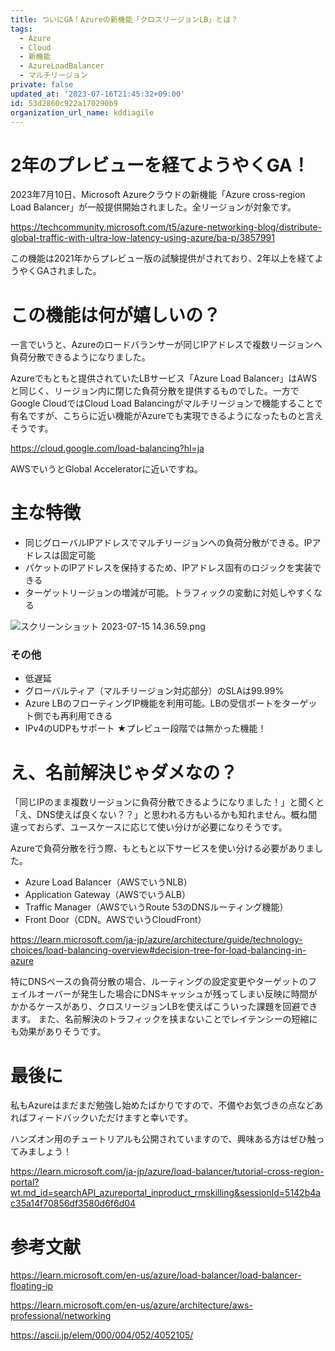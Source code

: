```yaml
---
title: ついにGA！Azureの新機能「クロスリージョンLB」とは？
tags:
  - Azure
  - Cloud
  - 新機能
  - AzureLoadBalancer
  - マルチリージョン
private: false
updated_at: '2023-07-16T21:45:32+09:00'
id: 53d2860c922a170290b9
organization_url_name: kddiagile
---
```

# 2年のプレビューを経てようやくGA！

2023年7月10日、Microsoft Azureクラウドの新機能「Azure cross-region Load Balancer」が一般提供開始されました。全リージョンが対象です。

https://techcommunity.microsoft.com/t5/azure-networking-blog/distribute-global-traffic-with-ultra-low-latency-using-azure/ba-p/3857991

この機能は2021年からプレビュー版の試験提供がされており、2年以上を経てようやくGAされました。



# この機能は何が嬉しいの？

一言でいうと、Azureのロードバランサーが同じIPアドレスで複数リージョンへ負荷分散できるようになりました。

Azureでもともと提供されていたLBサービス「Azure Load Balancer」はAWSと同じく、リージョン内に閉じた負荷分散を提供するものでした。一方でGoogle CloudではCloud Load Balancingがマルチリージョンで機能することで有名ですが、こちらに近い機能がAzureでも実現できるようになったものと言えそうです。

https://cloud.google.com/load-balancing?hl=ja

AWSでいうとGlobal Acceleratorに近いですね。


# 主な特徴

- 同じグローバルIPアドレスでマルチリージョンへの負荷分散ができる。IPアドレスは固定可能
- パケットのIPアドレスを保持するため、IPアドレス固有のロジックを実装できる
- ターゲットリージョンの増減が可能。トラフィックの変動に対処しやすくなる

![スクリーンショット 2023-07-15 14.36.59.png](https://qiita-image-store.s3.ap-northeast-1.amazonaws.com/0/1633856/cda17652-1aad-015f-d8c9-662562cd7f8b.png)

### その他

- 低遅延
- グローバルティア（マルチリージョン対応部分）のSLAは99.99%
- Azure LBのフローティングIP機能を利用可能。LBの受信ポートをターゲット側でも再利用できる
- IPv4のUDPもサポート ★プレビュー段階では無かった機能！


# え、名前解決じゃダメなの？

「同じIPのまま複数リージョンに負荷分散できるようになりました！」と聞くと「え、DNS使えば良くない？？」と思われる方もいるかも知れません。概ね間違っておらず、ユースケースに応じて使い分けが必要になりそうです。

Azureで負荷分散を行う際、もともと以下サービスを使い分ける必要がありました。

- Azure Load Balancer（AWSでいうNLB）
- Application Gateway（AWSでいうALB）
- Traffic Manager（AWSでいうRoute 53のDNSルーティング機能）
- Front Door（CDN。AWSでいうCloudFront）

https://learn.microsoft.com/ja-jp/azure/architecture/guide/technology-choices/load-balancing-overview#decision-tree-for-load-balancing-in-azure

特にDNSベースの負荷分散の場合、ルーティングの設定変更やターゲットのフェイルオーバーが発生した場合にDNSキャッシュが残ってしまい反映に時間がかかるケースがあり、クロスリージョンLBを使えばこういった課題を回避できます。
また、名前解決のトラフィックを挟まないことでレイテンシーの短縮にも効果がありそうです。


# 最後に

私もAzureはまだまだ勉強し始めたばかりですので、不備やお気づきの点などあればフィードバックいただけますと幸いです。

ハンズオン用のチュートリアルも公開されていますので、興味ある方はぜひ触ってみましょう！

https://learn.microsoft.com/ja-jp/azure/load-balancer/tutorial-cross-region-portal?wt.md_id=searchAPI_azureportal_inproduct_rmskilling&sessionId=5142b4ac35a14f70856df3580d6f6d04


# 参考文献

https://learn.microsoft.com/en-us/azure/load-balancer/load-balancer-floating-ip

https://learn.microsoft.com/en-us/azure/architecture/aws-professional/networking

https://ascii.jp/elem/000/004/052/4052105/
